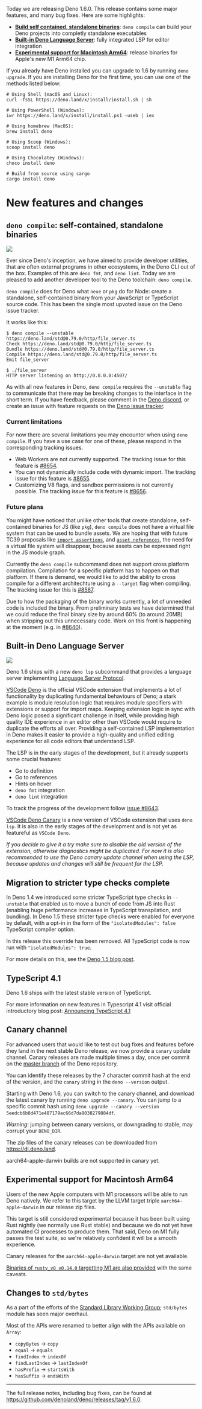 Today we are releasing Deno 1.6.0. This release contains some major features,
and many bug fixes. Here are some highlights:

- [**Build self contained, standalone binaries**](#codedeno-compilecode-building-self-contained-standalone-binaries):
  `deno compile` can build your Deno projects into completly standalone
  executables
- [**Built-in Deno Language Server**](#built-in-deno-language-server): fully
  integrated LSP for editor integration
- [**Experimental support for Macintosh Arm64**](#experimental-support-for-macintosh-arm64):
  release binaries for Apple's new M1 Arm64 chip.

If you already have Deno installed you can upgrade to 1.6 by running
`deno upgrade`. If you are installing Deno for the first time, you can use one
of the methods listed below:

```shell
# Using Shell (macOS and Linux):
curl -fsSL https://deno.land/x/install/install.sh | sh

# Using PowerShell (Windows):
iwr https://deno.land/x/install/install.ps1 -useb | iex

# Using homebrew (MacOS):
brew install deno

# Using Scoop (Windows):
scoop install deno

# Using Chocolatey (Windows):
choco install deno

# Build from source using cargo
cargo install deno
```

# New features and changes

## `deno compile`: self-contained, standalone binaries

<img src="/posts/v1.6/compile.gif">

Ever since Deno's inception, we have aimed to provide developer utilities, that
are often external programs in other ecosystems, in the Deno CLI out of the box.
Examples of this are `deno fmt`, and `deno lint`. Today we are pleased to add
another developer tool to the Deno toolchain: `deno compile`.

`deno compile` does for Deno what `nexe` or `pkg` do for Node: create a
standalone, self-contained binary from your JavaScript or TypeScript source
code. This has been the single most upvoted issue on the Deno issue tracker.

It works like this:

```shell
$ deno compile --unstable https://deno.land/std@0.79.0/http/file_server.ts
Check https://deno.land/std@0.79.0/http/file_server.ts
Bundle https://deno.land/std@0.79.0/http/file_server.ts
Compile https://deno.land/std@0.79.0/http/file_server.ts
Emit file_server

$ ./file_server
HTTP server listening on http://0.0.0.0:4507/
```

As with all new features in Deno, `deno compile` requires the `--unstable` flag
to communicate that there may be breaking changes to the interface in the short
term. If you have feedback, please comment in the
[Deno discord](https://discord.gg/deno), or create an issue with feature
requests on the [Deno issue tracker](https://github.com/denoland/deno/issues).

### Current limitations

For now there are several limitations you may encounter when using
`deno compile`. If you have a use case for one of these, please respond in the
corresponding tracking issues.

- Web Workers are not currently supported. The tracking issue for this feature
  is [#8654](https://github.com/denoland/deno/issues/8654).
- You can not dynamically include code with dynamic import. The tracking issue
  for this feature is [#8655](https://github.com/denoland/deno/issues/8655).
- Customizing V8 flags, and sandbox permissions is not currently possible. The
  tracking issue for this feature is
  [#8656](https://github.com/denoland/deno/issues/8656).

### Future plans

You might have noticed that unlike other tools that create standalone,
self-contained binaries for JS (like `pkg`), `deno compile` does not have a
virtual file system that can be used to bundle assets. We are hoping that with
future TC39 proposals like
[`import assertions`](https://github.com/tc39/proposal-import-assertions), and
[`asset references`](https://github.com/tc39/proposal-asset-references), the
need for a virtual file system will disappear, because assets can be expressed
right in the JS module graph.

Currently the `deno compile` subcommand does not support cross platform
compilation. Compilation for a specific platform has to happen on that platform.
If there is demand, we would like to add the ability to cross compile for a
different architechture using a `--target` flag when compiling. The tracking
issue for this is [#8567](https://github.com/denoland/deno/issues/8567).

Due to how the packaging of the binary works currently, a lot of unneeded code
is included the binary. From preliminary tests we have determined that we could
reduce the final binary size by around 60% (to around 20MB) when stripping out
this unnecessary code. Work on this front is happening at the moment (e.g. in
[#8640](https://github.com/denoland/deno/pull/8640)).

## Built-in Deno Language Server

<img src="/posts/v1.6/lsp.gif">

Deno 1.6 ships with a new `deno lsp` subcommand that provides a language server
implementing
[Language Server Protocol](https://microsoft.github.io/language-server-protocol/).

[VSCode Deno](https://marketplace.visualstudio.com/items?itemName=denoland.vscode-deno)
is the official VSCode extension that implements a lot of functionality by
duplicating fundamental behaviours of Deno; a stark example is module resolution
logic that requires module specifiers with extensions or support for import
maps. Keeping extension logic in sync with Deno logic posed a significant
challenge in itself, while providing high quality IDE experience in an editor
other than VSCode would require to duplicate the efforts all over. Providing a
self-contained LSP implementation in Deno makes it easier to provide a
high-quality and unified editing experience for all code editors that understand
LSP.

The LSP is in the early stages of the development, but it already supports some
crucial features:

- Go to definition
- Go to references
- Hints on hover
- `deno fmt` integration
- `deno lint` integration

To track the progress of the development follow
[issue #8643](https://github.com/denoland/deno/issues/8643).

[VSCode Deno Canary](https://marketplace.visualstudio.com/items?itemName=denoland.vscode-deno-canary)
is a new version of VSCode extension that uses `deno lsp`. It is also in the
early stages of the development and is not yet as featureful as `VSCode Deno`.

_If you decide to give it a try make sure to disable the old version of the
extension, otherwise diagnostics might be duplicated. For now it is also
recommended to use the Deno canary update channel when using the LSP, because
updates and changes will still be frequent for the LSP._

## Migration to stricter type checks complete

In Deno 1.4 we introduced some stricter TypeScript type checks in `--unstable`
that enabled us to move a bunch of code from JS into Rust (enabling huge
performance increases in TypeScript transpilation, and bundling). In Deno 1.5
these stricter type checks were enabled for everyone by default, with a opt-in
in the form of the `"isolatedModules": false` TypeScript compiler option.

In this release this override has been removed. All TypeScript code is now run
with `"isolatedModules": true`.

For more details on this, see the
[Deno 1.5 blog post](https://deno.land/posts/v1.5#stricter-type-checks-in-stable).

## TypeScript 4.1

Deno 1.6 ships with the latest stable version of TypeScript.

For more information on new features in Typescript 4.1 visit official
introductory blog post:
[Announcing TypeScript 4.1](https://devblogs.microsoft.com/typescript/announcing-typescript-4-1/)

## Canary channel

For advanced users that would like to test out bug fixes and features before
they land in the next stable Deno release, we now provide a `canary` update
channel. Canary releases are made multiple times a day, once per commit on the
[master branch](https://github.com/denoland/deno/tree/master) of the Deno
repository.

You can identify these releases by the 7 character commit hash at the end of the
version, and the `canary` string in the `deno --version` output.

Starting with Deno 1.6, you can switch to the canary channel, and download the
latest canary by running `deno upgrade --canary`. You can jump to a specific
commit hash using
`deno upgrade --canary --version 5eedcb6b8d471e487179ac66d7da9038279884df`.

_Warning_: jumping between canary versions, or downgrading to stable, may
corrupt your `DENO_DIR`.

The zip files of the canary releases can be downloaded from
https://dl.deno.land.

aarch64-apple-darwin builds are not supported in canary yet.

## Experimental support for Macintosh Arm64

Users of the new Apple computers with M1 processors will be able to run Deno
natively. We refer to this target by the LLVM target triple
`aarch64-apple-darwin` in our release zip files.

This target is still considered experimental because it has been built using
Rust nightly (we normally use Rust stable) and because we do not yet have
automated CI processes to produce them. That said, Deno on M1 fully passes the
test suite, so we're relatively confident it will be a smooth experience.

Canary releases for the `aarch64-apple-darwin` target are not yet available.

[Binaries of `rusty_v8 v0.14.0` targetting M1 are also provided](https://github.com/denoland/rusty_v8/releases/tag/v0.14.0)
with the same caveats.

## Changes to `std/bytes`

As a part of the efforts of the
[Standard Library Working Group](https://github.com/denoland/deno/issues/8405);
`std/bytes` module has seen major overhaul.

Most of the APIs were renamed to better align with the APIs available on
`Array`:

- `copyBytes` -> `copy`
- `equal` -> `equals`
- `findIndex` -> `indexOf`
- `findLastIndex` -> `lastIndexOf`
- `hasPrefix` -> `startsWith`
- `hasSuffix` -> `endsWith`

---

The full release notes, including bug fixes, can be found at
https://github.com/denoland/deno/releases/tag/v1.6.0.
